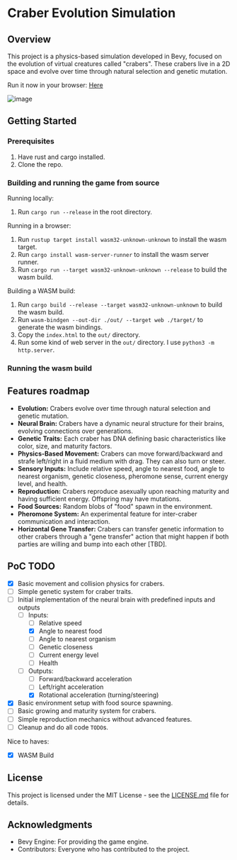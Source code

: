 # Craber Evolution Simulation

## Overview
This project is a physics-based simulation developed in Bevy, focused on the evolution of virtual creatures called "crabers". These crabers live in a 2D space and evolve over time through natural selection and genetic mutation.

Run it now in your browser: [Here](https://ashirviskas.github.io/)

![image](https://github.com/ashirviskas/crabers/assets/11985242/305bbd40-010a-4609-90fa-cf8abb4da18a)



## Getting Started
### Prerequisites

1. Have rust and cargo installed.
2. Clone the repo.


### Building and running the game from source

Running locally:

1. Run `cargo run --release` in the root directory.

Running in a browser:

1. Run `rustup target install wasm32-unknown-unknown` to install the wasm target.
2. Run `cargo install wasm-server-runner` to install the wasm server runner.
3. Run `cargo run --target wasm32-unknown-unknown --release` to build the wasm build.

Building a WASM build:
1. Run `cargo build --release --target wasm32-unknown-unknown` to build the wasm build.
2. Run `wasm-bindgen --out-dir ./out/ --target web ./target/` to generate the wasm bindings.
3. Copy the `index.html` to the `out/` directory.
4. Run some kind of web server in the `out/` directory. I use `python3 -m http.server`.



### Running the wasm build



## Features roadmap
- **Evolution:** Crabers evolve over time through natural selection and genetic mutation.
- **Neural Brain:** Crabers have a dynamic neural structure for their brains, evolving connections over generations.
- **Genetic Traits:** Each craber has DNA defining basic characteristics like color, size, and maturity factors.
- **Physics-Based Movement:** Crabers can move forward/backward and strafe left/right in a fluid medium with drag. They can also turn or steer.
- **Sensory Inputs:** Include relative speed, angle to nearest food, angle to nearest organism, genetic closeness, pheromone sense, current energy level, and health.
- **Reproduction:** Crabers reproduce asexually upon reaching maturity and having sufficient energy. Offspring may have mutations.
- **Food Sources:** Random blobs of "food" spawn in the environment.
- **Pheromone System:** An experimental feature for inter-craber communication and interaction.
- **Horizontal Gene Transfer:** Crabers can transfer genetic information to other crabers through a "gene transfer" action that might happen if both parties are willing and bump into each other [TBD].

## PoC TODO
- [x] Basic movement and collision physics for crabers.
- [ ] Simple genetic system for craber traits.
- [ ] Initial implementation of the neural brain with predefined inputs and outputs
  - [ ] Inputs:
    - [ ] Relative speed
    - [x] Angle to nearest food
    - [ ] Angle to nearest organism
    - [ ] Genetic closeness
    - [ ] Current energy level
    - [ ] Health
  - [ ] Outputs:
    - [ ] Forward/backward acceleration
    - [ ] Left/right acceleration
    - [x] Rotational acceleration (turning/steering)
- [x] Basic environment setup with food source spawning.
- [ ] Basic growing and maturity system for crabers.
- [ ] Simple reproduction mechanics without advanced features.
- [ ] Cleanup and do all code `TODO`s.

Nice to haves:
- [x] WASM Build

## License
This project is licensed under the MIT License - see the [LICENSE.md](LICENSE.md) file for details.

## Acknowledgments
- Bevy Engine: For providing the game engine.
- Contributors: Everyone who has contributed to the project.
